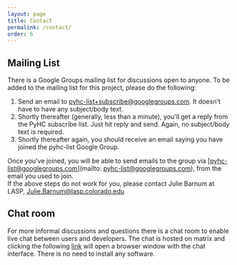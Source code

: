 ```yaml
---
layout: page
title: Contact
permalink: /contact/
order: 6
---
```

## Mailing List
There is a Google Groups mailing list for discussions open to anyone. To be added to the mailing list for this project, please do the following:<br />
1) Send an email to pyhc-list+subscribe@googlegroups.com. It doesn't have to have any subject/body text.  
2) Shortly thereafter (generally, less than a minute), you'll get a reply from the PyHC subscribe list. Just hit reply and send. Again, no subject/body text is required.  
3) Shortly thereafter again, you should receive an email saying you have joined the pyhc-list Google Group.  

Once you've joined, you will be able to send emails to the group via [pyhc-list@googlegroups.com](mailto: pyhc-list@googlegroups.com), from the email you used to join.<br />
If the above steps do not work for you, please contact Julie Barnum at LASP, [Julie.Barnum@lasp.colorado.edu](mailto:Julie.Barnum@lasp.colorado.edu)

## Chat room
For more informal discussions and questions there is a chat room to enable live chat between users and developers. The chat is hosted on matrix and clicking the following [link](https://riot.im/app/#/room/#heliopython:openastronomy.org) will open a browser window with the chat interface. There is no need to install any software.

